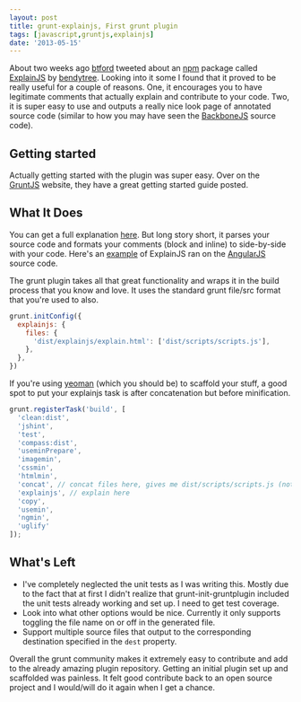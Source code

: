 ```yaml
---
layout: post
title: grunt-explainjs, First grunt plugin
tags: [javascript,gruntjs,explainjs]
date: '2013-05-15'
---
```


About two weeks ago [btford](https://twitter.com/briantford) tweeted about an [npm](http://npmjs.org) package called [ExplainJS](http://www.explainjs.com) by [bendytree](https://twitter.com/bendytree).  Looking into it some I found that it proved to be really useful for a couple of reasons.  One, it encourages you to have legitimate comments that actually explain and contribute to your code.  Two, it is super easy to use and outputs a really nice look page of annotated source code (similar to how you may have seen the [BackboneJS](http://backbonejs.org/docs/backbone.html) source code).

## Getting started
Actually getting started with the plugin was super easy.  Over on the [GruntJS](http://gruntjs.com) website, they have a great getting started guide posted.

## What It Does
You can get a full explanation [here](http://www.explainjs.com/).  But long story short, it parses your source code and formats your comments (block and inline) to side-by-side with your code.  Here's an [example](http://www.explainjs.com/explain?src=http://ajax.googleapis.com/ajax/libs/angularjs/1.0.6/angular.js) of ExplainJS ran on the [AngularJS](http://angularjs.org) source code.

The grunt plugin takes all that great functionality and wraps it in the build process that you know and love.  It uses the standard grunt file/src format that you're used to also.

```js
grunt.initConfig({
  explainjs: {
    files: {
      'dist/explainjs/explain.html': ['dist/scripts/scripts.js'],
    },
  },
})
```
If you're using [yeoman](http://yeoman.io) (which you should be) to scaffold your stuff, a good spot to put your explainjs task is after concatenation but before minification.

```js
grunt.registerTask('build', [
  'clean:dist',
  'jshint',
  'test',
  'compass:dist',
  'useminPrepare',
  'imagemin',
  'cssmin',
  'htmlmin',
  'concat', // concat files here, gives me dist/scripts/scripts.js (not minified)
  'explainjs', // explain here
  'copy',
  'usemin',
  'ngmin',
  'uglify'
]);
```

## What's Left
* I've completely neglected the unit tests as I was writing this.  Mostly due to the fact that at first I didn't realize that grunt-init-gruntplugin included the unit tests already working and set up.  I need to get test coverage.
* Look into what other options would be nice.  Currently it only supports toggling the file name on or off in the generated file.
* Support multiple source files that output to the corresponding destination specified in the `dest` property.

Overall the grunt community makes it extremely easy to contribute and add to the already amazing plugin repository.  Getting an initial plugin set up and scaffolded was painless.  It felt good contribute back to an open source project and I would/will do it again when I get a chance.
